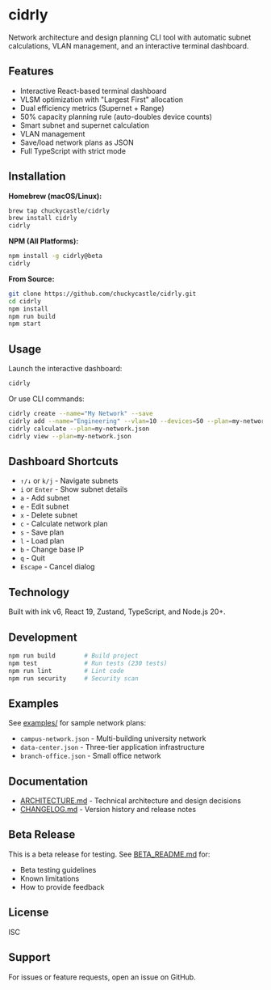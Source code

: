 # cidrly

Network architecture and design planning CLI tool with automatic subnet calculations, VLAN management, and an interactive terminal dashboard.

## Features

- Interactive React-based terminal dashboard
- VLSM optimization with "Largest First" allocation
- Dual efficiency metrics (Supernet + Range)
- 50% capacity planning rule (auto-doubles device counts)
- Smart subnet and supernet calculation
- VLAN management
- Save/load network plans as JSON
- Full TypeScript with strict mode

## Installation

**Homebrew (macOS/Linux):**
```bash
brew tap chuckycastle/cidrly
brew install cidrly
cidrly
```

**NPM (All Platforms):**
```bash
npm install -g cidrly@beta
cidrly
```

**From Source:**
```bash
git clone https://github.com/chuckycastle/cidrly.git
cd cidrly
npm install
npm run build
npm start
```

## Usage

Launch the interactive dashboard:
```bash
cidrly
```

Or use CLI commands:
```bash
cidrly create --name="My Network" --save
cidrly add --name="Engineering" --vlan=10 --devices=50 --plan=my-network.json
cidrly calculate --plan=my-network.json
cidrly view --plan=my-network.json
```

## Dashboard Shortcuts

- `↑/↓` or `k/j` - Navigate subnets
- `i` or `Enter` - Show subnet details
- `a` - Add subnet
- `e` - Edit subnet
- `x` - Delete subnet
- `c` - Calculate network plan
- `s` - Save plan
- `l` - Load plan
- `b` - Change base IP
- `q` - Quit
- `Escape` - Cancel dialog

## Technology

Built with ink v6, React 19, Zustand, TypeScript, and Node.js 20+.

## Development

```bash
npm run build        # Build project
npm test             # Run tests (230 tests)
npm run lint         # Lint code
npm run security     # Security scan
```

## Examples

See [examples/](examples/) for sample network plans:
- `campus-network.json` - Multi-building university network
- `data-center.json` - Three-tier application infrastructure
- `branch-office.json` - Small office network

## Documentation

- [ARCHITECTURE.md](ARCHITECTURE.md) - Technical architecture and design decisions
- [CHANGELOG.md](CHANGELOG.md) - Version history and release notes

## Beta Release

This is a beta release for testing. See [BETA_README.md](BETA_README.md) for:
- Beta testing guidelines
- Known limitations
- How to provide feedback

## License

ISC

## Support

For issues or feature requests, open an issue on GitHub.
